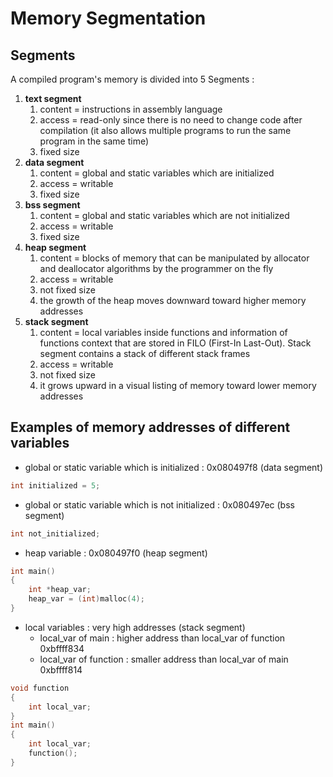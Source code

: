 # Memory Segmentation

## Segments

A compiled program's memory is divided into 5 Segments :&#x20;

1. **text segment**
   1. content = instructions in assembly language
   2. access = read-only since there is no need to change code after compilation (it also allows multiple programs to run the same program in the same time)
   3. fixed size
2. **data segment**
   1. content = global and static variables which are initialized
   2. access = writable
   3. fixed size
3. **bss segment**
   1. content = global and static variables which are not initialized
   2. access = writable
   3. fixed size
4. **heap segment**
   1. content = blocks of memory that can be manipulated by allocator and deallocator algorithms by the programmer on the fly
   2. access = writable
   3. not fixed size
   4. the growth of the heap moves downward toward higher memory addresses
5. **stack segment**
   1. content = local variables inside functions and information of functions context that are stored in FILO (First-In Last-Out). Stack segment contains a stack of different stack frames
   2. access = writable
   3. not fixed size
   4. it grows upward in a visual listing of memory toward lower memory addresses

## Examples of memory addresses of different variables

* global or static variable which is initialized : 0x080497f8 (data segment)

```c
int initialized = 5;
```

* global or static variable which is not initialized : 0x080497ec (bss segment)

```c
int not_initialized;
```

* heap variable : 0x080497f0 (heap segment)

```c
int main()
{
    int *heap_var;
    heap_var = (int)malloc(4);
}
```

* local variables : very high addresses (stack segment)
  * local\_var of main : higher address than local\_var of function 0xbffff834
  * local\_var of function : smaller address than local\_var of main 0xbffff814

```c
void function
{
    int local_var;
}
int main()
{
    int local_var;
    function();
}
```
